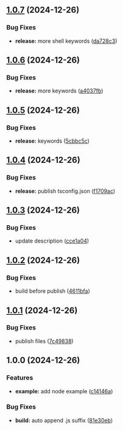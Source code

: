 ## [1.0.7](https://github.com/gutenye/commander-completion-carapace/compare/v1.0.6...v1.0.7) (2024-12-26)

### Bug Fixes

* **release:** more shell keywords ([da728c3](https://github.com/gutenye/commander-completion-carapace/commit/da728c362a3ac3a28011ccb03e3bf6c958d27e44))

## [1.0.6](https://github.com/gutenye/commander-completion-carapace/compare/v1.0.5...v1.0.6) (2024-12-26)

### Bug Fixes

* **release:** more keywords ([a4037fb](https://github.com/gutenye/commander-completion-carapace/commit/a4037fbd0f21746c1e36f5c0d3376b8b3511065b))

## [1.0.5](https://github.com/gutenye/commander-completion-carapace/compare/v1.0.4...v1.0.5) (2024-12-26)

### Bug Fixes

* **release:** keywords ([5cbbc5c](https://github.com/gutenye/commander-completion-carapace/commit/5cbbc5cb54070812a0091c79b8e2556b84934b03))

## [1.0.4](https://github.com/gutenye/commander-completion-carapace/compare/v1.0.3...v1.0.4) (2024-12-26)

### Bug Fixes

* **release:** publish tsconfig.json ([f1709ac](https://github.com/gutenye/commander-completion-carapace/commit/f1709acefd70dca0f4055a8545ff6391714c1c96))

## [1.0.3](https://github.com/gutenye/commander-completion-carapace/compare/v1.0.2...v1.0.3) (2024-12-26)

### Bug Fixes

* update description ([cce1a04](https://github.com/gutenye/commander-completion-carapace/commit/cce1a04644e635d856443623b934f11cb825be6f))

## [1.0.2](https://github.com/gutenye/commander-completion-carapace/compare/v1.0.1...v1.0.2) (2024-12-26)

### Bug Fixes

* build before publish ([4611bfa](https://github.com/gutenye/commander-completion-carapace/commit/4611bfa7c4827929c5f3ea7f6b3056b9f0f36a0f))

## [1.0.1](https://github.com/gutenye/commander-completion-carapace/compare/v1.0.0...v1.0.1) (2024-12-26)

### Bug Fixes

* publish files ([7c49838](https://github.com/gutenye/commander-completion-carapace/commit/7c498380f67264e95513a90027fea828de58639a))

## 1.0.0 (2024-12-26)

### Features

* **example:** add node example ([c14146a](https://github.com/gutenye/commander-completion-carapace/commit/c14146aca02586bb9c03f50f649204407c810f16))

### Bug Fixes

* **build:** auto append .js suffix ([81e30eb](https://github.com/gutenye/commander-completion-carapace/commit/81e30ebf798ff88446f286d86d51270f5d6b4466))
